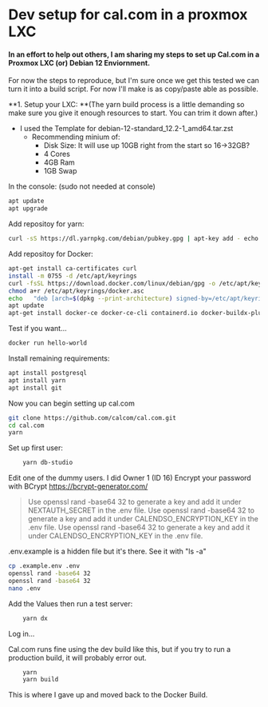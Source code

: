 # Dev setup for cal.com in a proxmox LXC
#### In an effort to help out others, I am sharing my steps to set up Cal.com in a Proxmox LXC (or) Debian 12 Enviornment.

For now the steps to reproduce, but I'm sure once we get this tested we can turn it into a build script. For now I'll make is as copy/paste able as possible.

**1. Setup your LXC: **(The yarn build process is a little demanding so make sure you give it enough resources to start. You can trim it down after.)
- I used the Template for debian-12-standard_12.2-1_amd64.tar.zst
  - Recommending minium of:
    - Disk Size: It will use up 10GB right from the start so 16->32GB?
    - 4 Cores
    - 4GB Ram
    - 1GB Swap

In the console: (sudo not needed at console)     
```bash
apt update
apt upgrade
```
Add repositoy for yarn:     
```bash
curl -sS https://dl.yarnpkg.com/debian/pubkey.gpg | apt-key add - echo "deb https://dl.yarnpkg.com/debian/ stable main" | tee /etc/apt/sources.list.d/yarn.list
```
Add repositoy for Docker:
```bash
apt-get install ca-certificates curl
install -m 0755 -d /etc/apt/keyrings
curl -fsSL https://download.docker.com/linux/debian/gpg -o /etc/apt/keyrings/docker.asc
chmod a+r /etc/apt/keyrings/docker.asc
echo   "deb [arch=$(dpkg --print-architecture) signed-by=/etc/apt/keyrings/docker.asc] https://download.docker.com/linux/debian \ $(. /etc/os-release && echo "$VERSION_CODENAME") stable" |   tee /etc/apt/sources.list.d/docker.list > /dev/null
apt update
apt-get install docker-ce docker-ce-cli containerd.io docker-buildx-plugin docker-compose-plugin
```
Test if you want...
```bash
docker run hello-world
```
Install remaining requirements:
```bash
apt install postgresql
apt install yarn
apt install git
```
Now you can begin setting up cal.com
```bash
git clone https://github.com/calcom/cal.com.git
cd cal.com
yarn
```
Set up first user:
```bash
    yarn db-studio
```
Edit one of the dummy users. I did Owner 1 (ID 16) 
Encrypt your password with BCrypt https://bcrypt-generator.com/
> Use openssl rand -base64 32 to generate a key and add it under NEXTAUTH_SECRET in the .env file.
    Use openssl rand -base64 32 to generate a key and add it under CALENDSO_ENCRYPTION_KEY in the .env file.    Use openssl rand -base64 32 to generate a key and add it under CALENDSO_ENCRYPTION_KEY in the .env file.
	
.env.example is a hidden file but it's there.  See it with "ls -a"
```bash
cp .example.env .env
openssl rand -base64 32
openssl rand -base64 32
nano .env
```
Add the Values then run a test server:
```bash
    yarn dx
```

Log in...

Cal.com runs fine using the dev build like this, but if you try to run a production build, it will probably error out.
```bash
    yarn
    yarn build
```

This is where I gave up and moved back to the Docker Build.
